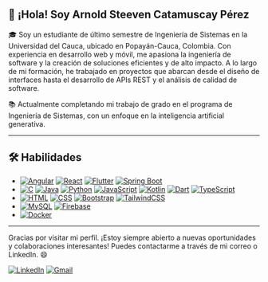 ## 👋 ¡Hola! Soy Arnold Steeven Catamuscay Pérez

🎓 Soy un estudiante de último semestre de Ingeniería de Sistemas en la Universidad del Cauca, ubicado en Popayán-Cauca, Colombia. Con experiencia en desarrollo web y móvil, me apasiona la ingeniería de software y la creación de soluciones eficientes y de alto impacto. A lo largo de mi formación, he trabajado en proyectos que abarcan desde el diseño de interfaces hasta el desarrollo de APIs REST y el análisis de calidad de software.

📚 Actualmente completando mi trabajo de grado en el programa de Ingeniería de Sistemas, con un enfoque en la inteligencia artificial generativa.

---

## 🛠️ Habilidades

- [![Angular](https://img.shields.io/badge/Angular-%23DD0031.svg?logo=angular&logoColor=white)](#)
 [![React](https://img.shields.io/badge/React-%2320232a.svg?logo=react&logoColor=%2361DAFB)](#) [![Flutter](https://img.shields.io/badge/Flutter-02569B?logo=flutter&logoColor=fff)](#) [![Spring Boot](https://img.shields.io/badge/Spring%20Boot-6DB33F?logo=springboot&logoColor=fff)](#)
- [![C](https://img.shields.io/badge/C-00599C?logo=c&logoColor=white)](#) [![Java](https://img.shields.io/badge/Java-%23ED8B00.svg?logo=openjdk&logoColor=white)](#) [![Python](https://img.shields.io/badge/Python-3776AB?logo=python&logoColor=fff)](#) [![JavaScript](https://img.shields.io/badge/JavaScript-F7DF1E?logo=javascript&logoColor=000)](#) [![Kotlin](https://img.shields.io/badge/Kotlin-%237F52FF.svg?logo=kotlin&logoColor=white)](#) [![Dart](https://img.shields.io/badge/Dart-%230175C2.svg?logo=dart&logoColor=white)](#) [![TypeScript](https://img.shields.io/badge/TypeScript-3178C6?logo=typescript&logoColor=fff)](#)
- [![HTML](https://img.shields.io/badge/HTML-%23E34F26.svg?logo=html5&logoColor=white)](#) [![CSS](https://img.shields.io/badge/CSS-1572B6?logo=css3&logoColor=fff)](#) [![Bootstrap](https://img.shields.io/badge/Bootstrap-7952B3?logo=bootstrap&logoColor=fff)](#) [![TailwindCSS](https://img.shields.io/badge/Tailwind%20CSS-%2338B2AC.svg?logo=tailwind-css&logoColor=white)](#)
- [![MySQL](https://img.shields.io/badge/MySQL-4479A1?logo=mysql&logoColor=fff)](#) [![Firebase](https://img.shields.io/badge/Firebase-039BE5?logo=Firebase&logoColor=white)](#)
- [![Docker](https://img.shields.io/badge/Docker-2496ED?logo=docker&logoColor=fff)](#)

---

Gracias por visitar mi perfil. ¡Estoy siempre abierto a nuevas oportunidades y colaboraciones interesantes! Puedes contactarme a través de mi correo o LinkedIn. 😄

[![LinkedIn](https://img.shields.io/badge/Linkedin-%230077B5.svg?logo=linkedin&logoColor=white)](https://www.linkedin.com/in/arnold-catamuscay-37214a29a) [![Gmail](https://img.shields.io/badge/Gmail-D14836?logo=gmail&logoColor=white)](ascatape@gmail.com)   


<!--
**ArnoldCatamuscay/ArnoldCatamuscay** is a ✨ _special_ ✨ repository because its `README.md` (this file) appears on your GitHub profile.

Here are some ideas to get you started:

- 🔭 I’m currently working on ...
- 🌱 I’m currently learning ...
- 👯 I’m looking to collaborate on ...
- 🤔 I’m looking for help with ...
- 💬 Ask me about ...
- 📫 How to reach me: ...
- 😄 Pronouns: ...
- ⚡ Fun fact: ...
-->
